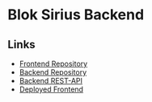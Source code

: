 # Blok Sirius Backend

## Links

- [Frontend Repository](https://github.com/rarogbennu/blok-sirius-frontend/tree/production)
- [Backend Repository](https://github.com/svdf18/blok_sirius_projekt_backend/tree/sprint7)
- [Backend REST-API](https://blok-sirius-backend.azurewebsites.net/)
- [Deployed Frontend](https://rarogbennu.github.io/blok-sirius-frontend/#/)
